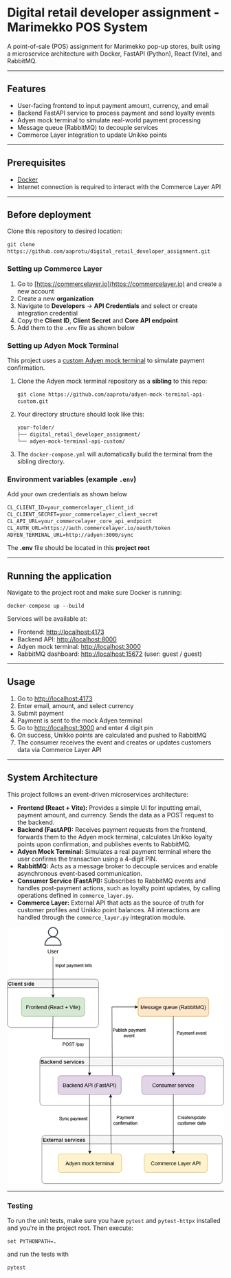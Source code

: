 # Digital retail developer assignment - Marimekko POS System

A point-of-sale (POS) assignment for Marimekko pop-up stores, built using a microservice architecture with Docker, FastAPI (Python), React (Vite), and RabbitMQ.

---

## Features

* User-facing frontend to input payment amount, currency, and email
* Backend FastAPI service to process payment and send loyalty events
* Adyen mock terminal to simulate real-world payment processing
* Message queue (RabbitMQ) to decouple services
* Commerce Layer integration to update Unikko points

---

## Prerequisites

* [Docker](https://www.docker.com/)
* Internet connection is required to interact with the Commerce Layer API

---
## Before deployment

Clone this repository to desired location:

```
git clone https://github.com/aaprotu/digital_retail_developer_assignment.git
```

### Setting up Commerce Layer

1. Go to [https://commercelayer.io](https://commercelayer.io) and create a new account  
2. Create a new **organization**  
3. Navigate to **Developers** -> **API Credentials** and select or create integration credential 
4. Copy the **Client ID**, **Client Secret** and **Core API endpoint**
5. Add them to the `.env` file as shown below 


### Setting up Adyen Mock Terminal

This project uses a [custom Adyen mock terminal](https://github.com/aaprotu/adyen-mock-terminal-api-custom) to simulate payment confirmation.

1. Clone the Adyen mock terminal repository as a **sibling** to this repo:

    ```
    git clone https://github.com/aaprotu/adyen-mock-terminal-api-custom.git
    ```

2. Your directory structure should look like this:

    ```
    your-folder/
    ├── digital_retail_developer_assignment/
    └── adyen-mock-terminal-api-custom/
    ```

3. The `docker-compose.yml` will automatically build the terminal from the sibling directory.  


### Environment variables (example `.env`)

Add your own credentials as shown below

```env
CL_CLIENT_ID=your_commercelayer_client_id
CL_CLIENT_SECRET=your_commercelayer_client_secret
CL_API_URL=your_commercelayer_core_api_endpoint
CL_AUTH_URL=https://auth.commercelayer.io/oauth/token
ADYEN_TERMINAL_URL=http://adyen:3000/sync
```

The **.env** file should be located in this **project root**

---

## Running the application

Navigate to the project root and make sure Docker is running:

```
docker-compose up --build
```

Services will be available at:

* Frontend: [http://localhost:4173](http://localhost:4173)
* Backend API: [http://localhost:8000](http://localhost:8000)
* Adyen mock terminal: [http://localhost:3000](http://localhost:3000)
* RabbitMQ dashboard: [http://localhost:15672](http://localhost:15672) (user: guest / guest)

---

## Usage

1. Go to [http://localhost:4173](http://localhost:4173)
2. Enter email, amount, and select currency
3. Submit payment
4. Payment is sent to the mock Adyen terminal
5. Go to [http://localhost:3000](http://localhost:3000) and enter 4 digit pin
6. On success, Unikko points are calculated and pushed to RabbitMQ
7. The consumer receives the event and creates or updates customers data via Commerce Layer API

---

## System Architecture

This project follows an event-driven microservices architecture:

- **Frontend (React + Vite):** Provides a simple UI for inputting email, payment amount, and currency. Sends the data as a POST request to the backend.
- **Backend (FastAPI):** Receives payment requests from the frontend, forwards them to the Adyen mock terminal, calculates Unikko loyalty points upon confirmation, and publishes events to RabbitMQ.
- **Adyen Mock Terminal:** Simulates a real payment terminal where the user confirms the transaction using a 4-digit PIN.
- **RabbitMQ:** Acts as a message broker to decouple services and enable asynchronous event-based communication.
- **Consumer Service (FastAPI):** Subscribes to RabbitMQ events and handles post-payment actions, such as loyalty point updates, by calling operations defined in `commerce_layer.py`.
- **Commerce Layer:** External API that acts as the source of truth for customer profiles and Unikko point balances. All interactions are handled through the `commerce_layer.py` integration module.

 

![System Architecture](docs/mmkko_pos_arch.png)

---

### Testing

To run the unit tests, make sure you have `pytest` and `pytest-httpx` installed and you're in the project root. Then execute:
```
set PYTHONPATH=.
```

and run the tests with
```
pytest
```

